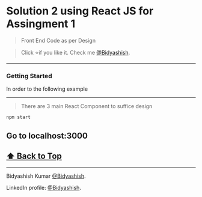 # Solution 2 using React JS for Assingment 1
> Front End Code as per Design

> Click :star:if you like it. Check me [@Bidyashish](https://www.bidyashish.com).

---

### Getting Started 

In order to the following example 

---
> There are 3 main React Component to suffice design

```
npm start
```
Go to localhost:3000
---
**[⬆ Back to Top](#Getting-Started)**
---



---
Bidyashish Kumar [@Bidyashish](https://www.bidyashish.com).

LinkedIn profile: [@Bidyashish](https://www.linkedin.com/in/bidyashish/).